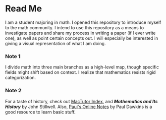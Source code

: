 # Read Me
I am a student majoring in math. I opened this repository to introduce myself to the math community. I intend to use this repository as a means to investigate papers and share my process in writing a paper (if I ever write one), as well as point certain concepts out. I will especially be interested in giving a visual representation of what I am doing.

### Note 1
I divide math into three main branches as a high-level map, though specific fields might shift based on context. I realize that mathematics resists rigid categorization.

### Note 2
For a taste of history, check out [MacTutor Index](https://mathshistory.st-andrews.ac.uk/), and _**Mathematics and Its History**_ by John Stillwell. Also, [Paul's Online Notes](https://tutorial.math.lamar.edu/) by Paul Dawkins is a good resource to learn basic stuff.

